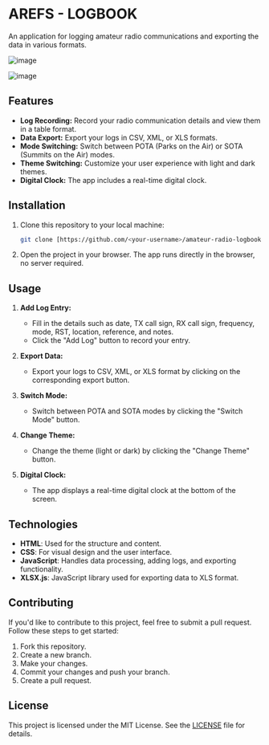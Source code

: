 # AREFS - LOGBOOK

An application for logging amateur radio communications and exporting the data in various formats.

![image](https://github.com/user-attachments/assets/6e924ffd-9410-411d-9997-a492015618ec)

![image](https://github.com/user-attachments/assets/559a1268-3c4d-4972-8bb9-c49d9392ec7e)




## Features

- **Log Recording:** Record your radio communication details and view them in a table format.
- **Data Export:** Export your logs in CSV, XML, or XLS formats.
- **Mode Switching:** Switch between POTA (Parks on the Air) or SOTA (Summits on the Air) modes.
- **Theme Switching:** Customize your user experience with light and dark themes.
- **Digital Clock:** The app includes a real-time digital clock.

## Installation

1. Clone this repository to your local machine:

    ```bash
    git clone [https://github.com/<your-username>/amateur-radio-logbook.git](https://github.com/AmateurRadioExperimentsforSpace)
    ```

2. Open the project in your browser. The app runs directly in the browser, no server required.

## Usage

1. **Add Log Entry:**
   - Fill in the details such as date, TX call sign, RX call sign, frequency, mode, RST, location, reference, and notes.
   - Click the "Add Log" button to record your entry.

2. **Export Data:**
   - Export your logs to CSV, XML, or XLS format by clicking on the corresponding export button.

3. **Switch Mode:**
   - Switch between POTA and SOTA modes by clicking the "Switch Mode" button.

4. **Change Theme:**
   - Change the theme (light or dark) by clicking the "Change Theme" button.

5. **Digital Clock:** 
   - The app displays a real-time digital clock at the bottom of the screen.

## Technologies

- **HTML**: Used for the structure and content.
- **CSS**: For visual design and the user interface.
- **JavaScript**: Handles data processing, adding logs, and exporting functionality.
- **XLSX.js**: JavaScript library used for exporting data to XLS format.

## Contributing

If you'd like to contribute to this project, feel free to submit a pull request. Follow these steps to get started:

1. Fork this repository.
2. Create a new branch.
3. Make your changes.
4. Commit your changes and push your branch.
5. Create a pull request.

## License

This project is licensed under the MIT License. See the [LICENSE](LICENSE) file for details.
